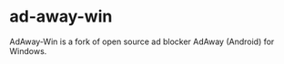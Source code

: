 ad-away-win
===========

AdAway-Win is a fork of open source ad blocker AdAway (Android) for Windows.
